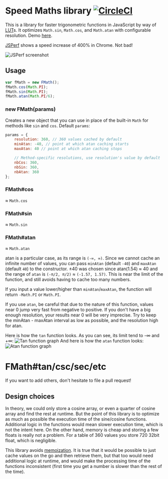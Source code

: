 # Speed Maths library [![CircleCI](https://img.shields.io/circleci/project/Malharhak/fmath.js.svg)](https://github.com/Malharhak/fmath.js)

This is a library for faster trigonometric functions in JavaScript by way of [LUT](https://en.wikipedia.org/wiki/Lookup_table)s.
It optimizes `Math.sin`, `Math.cos`, and `Math.atan` with configurable resolution. Demo [here](http://malharhak.github.io/fmath.js/).

[JSPerf](http://jsperf.com/fmath-test/11) shows a speed increase of 400% in Chrome. Not bad!

![JSPerf screenshot](https://raw.githubusercontent.com/malharhak/fmath.js/master/assets/jsperf.png)

## Usage

```javascript
var fMath = new FMath();
fMath.cos(Math.PI);
fMath.sin(Math.PI);
fMath.atan(Math.PI/6);
```

### new FMath(params)
Creates a new object that you can use in place of the built-in `Math` for methods like `sin` and `cos`. Default `params`:
```javascript
params = {
    resolution: 360, // 360 values cached by default
    minAtan: -40, // point at which atan caching starts
    maxAtan: 40 // point at which atan caching stops

	// Method-specific resolutions, use resolution's value by default
    nbCos: 360,
    nbSin: 360,
    nbAtan: 360
};
```

### FMath#cos
≈ `Math.cos`

### FMath#sin
≈ `Math.sin`

### FMath#atan
≈ `Math.atan`

atan is a particular case, as its range is `(-∞, ∞)`. Since we cannot cache an infinite number of values, you can pass `minAtan` (default `-40`) and `maxAtan` (default `40`) to the constructor. ±40 was chosen since atan(1.54) ≈ 40 and the range of `atan` is `(-π/2, π/2)` ≈ `(-1.57, 1.57)`. This is near the limit of the function, and still avoids having to cache too many numbers.

If you input a value lower/higher than `minAtan`/`maxAtan`, the function will return `-Math.PI` or `Math.PI`.

If you use `atan`, be careful that due to the nature of this function, values near 0 jump very fast from negative to positive. If you don't have a big enough resolution, your results near 0 will be very imprecise. Try to keep the minAtan - maxAtan interval as low as possible, and the resolution high for atan.

Here is how the `tan` function looks. As you can see, its limit tend to -∞ and +∞:
![Tan function graph](http://i.imgur.com/MKEeK2m.png)
And here is how the `atan` function looks:
![Atan function graph](http://i.imgur.com/rTeqkWj.png)

# FMath#tan/csc/sec/etc

If you want to add others, don't hesitate to file a pull request!

## Design choices

In theory, we could only store a cosine array, or even a quarter of cosine array and find the rest at runtime. But the point of this library is to optimize as much as possible the execution time of the sine/cosine functions. Additional logic in the functions would mean slower execution time, which is not the intent here.
On the other hand, memory is cheap and storing a few floats is really not a problem. For a table of 360 values you store 720 32bit float, which is negligible.

This library avoids [memoization](https://en.wikipedia.org/wiki/Memoization).
It is true that it would be possible to just cache values on the go and then retrieve them, but that too would need additional logic at runtime,
and would make the processing time of the functions inconsistent (first time you get a number is slower than the rest of the time).

